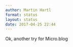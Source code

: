```yaml
---
author: Martin Hartl
format: status
layout: status
date: 2017-04-25 22:44
---
```

Ok, another try for Micro.blog
